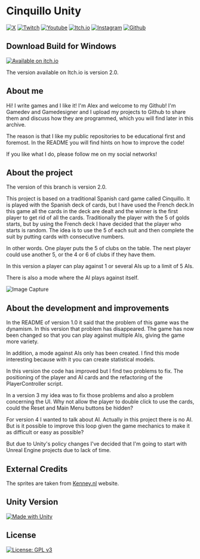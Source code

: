 # Cinquillo Unity

[![X](https://img.shields.io/badge/Follow%20%40iwritegames-000000?style=for-the-badge&logo=x&logoColor=white)](https://www.x.com/iwritegames)
[![Twitch](https://img.shields.io/badge/Twitch-9146FF?style=for-the-badge&logo=twitch&logoColor=white)](https://www.twitch.com/iwritegames)
[![Youtube](https://img.shields.io/badge/YouTube-FF0000?style=for-the-badge&logo=youtube&logoColor=white)](https://www.youtube.com/channel/UCRFsluuJre6OWpiT1hFJmjA?sub_confirmation=1)
[![Itch.io](https://img.shields.io/badge/Itch.io-FA5C5C?style=for-the-badge&logo=itchdotio&logoColor=white)](https://i-write-games.itch.io/)
[![Instagram](https://img.shields.io/badge/Instagram-E4405F?style=for-the-badge&logo=instagram&logoColor=white)](https://www.instagram.com/iwritegames)
[![Github](https://img.shields.io/badge/GitHub-100000?style=for-the-badge&logo=github&logoColor=white)](https://github.com/IWriteGames)

## Download Build for Windows

[![Available on itch.io](http://jessemillar.github.io/available-on-itchio-badge/badge-color.png)](https://i-write-games.itch.io/cinquillo)

The version available on Itch.io is version 2.0.

## About me

Hi! I write games and I like it! I'm Alex and welcome to my Github! I'm Gamedev and Gamedesigner and I upload my projects to Github to share them and discuss how they are programmed, which you will find later in this archive.

The reason is that I like my public repositories to be educational first and foremost. In the README you will find hints on how to improve the code!

If you like what I do, please follow me on my social networks!

## About the project

The version of this branch is version 2.0.

This project is based on a traditional Spanish card game called Cinquillo. It is played with the Spanish deck of cards, but I have used the French deck.In this game all the cards in the deck are dealt and the winner is the first player to get rid of all the cards. Traditionally the player with the 5 of golds starts, but by using the French deck I have decided that the player who starts is random. The idea is to use the 5 of each suit and then complete the suit by putting cards with consecutive numbers.

In other words. One player puts the 5 of clubs on the table. The next player could use another 5, or the 4 or 6 of clubs if they have them.

In this version a player can play against 1 or several AIs up to a limit of 5 AIs.

There is also a mode where the AI plays against itself.

![Image Capture](https://iwritegame.com/github/img/cinquillo-readme-version-2.jpg)

## About the development and improvements

In the README of version 1.0 it said that the problem of this game was the dynamism. In this version that problem has disappeared. The game has now been changed so that you can play against multiple AIs, giving the game more variety.

In addition, a mode against AIs only has been created. I find this mode interesting because with it you can create statistical models.

In this version the code has improved but I find two problems to fix. The positioning of the player and AI cards and the refactoring of the PlayerController script.

In a version 3 my idea was to fix those problems and also a problem concerning the UI. Why not allow the player to double click to use the cards, could the Reset and Main Menu buttons be hidden?

For version 4 I wanted to talk about AI. Actually in this project there is no AI. But is it possible to improve this loop given the game mechanics to make it as difficult or easy as possible?

But due to Unity's policy changes I've decided that I'm going to start with Unreal Engine projects due to lack of time. 

## External Credits

The sprites are taken from [Kenney.nl](https://www.kenney.nl/) website.

## Unity Version

[![Made with Unity](https://img.shields.io/badge/Unity-2022.3.3f1-57b.svg?&logo=unity)](https://www.unity.com)

## License

[![License: GPL v3](https://img.shields.io/badge/License-GPLv3-blue.svg)](https://www.gnu.org/licenses/gpl-3.0)

